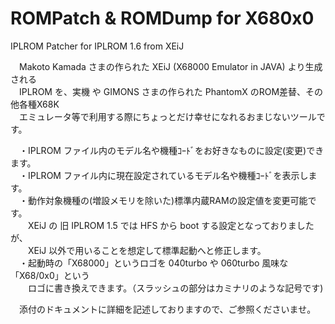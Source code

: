 # ROMPatch & ROMDump for X680x0
IPLROM Patcher for IPLROM 1.6 from XEiJ

　Makoto Kamada さまの作られた XEiJ (X68000 Emulator in JAVA) より生成される  
　IPLROM を、実機 や GIMONS さまの作られた PhantomX のROM差替、その他各種X68K  
　エミュレータ等で利用する際にちょっとだけ幸せになれるおまじないツールです。  

　・IPLROM ファイル内のモデル名や機種ｺｰﾄﾞをお好きなものに設定(変更)できます。  
　・IPLROM ファイル内に現在設定されているモデル名や機種ｺｰﾄﾞを表示します。  
　・動作対象機種の(増設メモリを除いた)標準内蔵RAMの設定値を変更可能です。  
　　XEiJ の 旧 IPLROM 1.5 では HFS から boot する設定となっておりましたが、  
　　XEiJ 以外で用いることを想定して標準起動へと修正します。  
　・起動時の「X68000」というロゴを 040turbo や 060turbo 風味な「X68/0x0」という  
　　ロゴに書き換えできます。（スラッシュの部分はカミナリのような記号です)  

　添付のドキュメントに詳細を記述しておりますので、ご参照くださいませ。  
